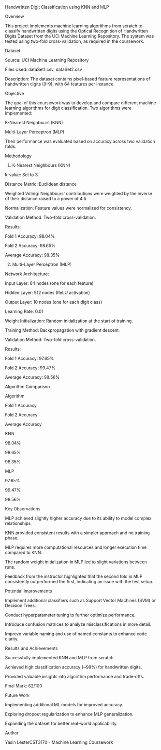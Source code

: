 Handwritten Digit Classification using KNN and MLP

Overview

This project implements machine learning algorithms from scratch to classify handwritten digits using the Optical Recognition of Handwritten Digits Dataset from the UCI Machine Learning Repository. The system was tested using two-fold cross-validation, as required in the coursework.

Dataset

Source: UCI Machine Learning Repository

Files Used: dataSet1.csv, dataSet2.csv

Description: The dataset contains pixel-based feature representations of handwritten digits (0-9), with 64 features per instance.

Objective

The goal of this coursework was to develop and compare different machine learning algorithms for digit classification. Two algorithms were implemented:

K-Nearest Neighbours (KNN)

Multi-Layer Perceptron (MLP)

Their performance was evaluated based on accuracy across two validation folds.

Methodology

1. K-Nearest Neighbours (KNN)

k-value: Set to 3

Distance Metric: Euclidean distance

Weighted Voting: Neighbours' contributions were weighted by the inverse of their distance raised to a power of 4.5.

Normalization: Feature values were normalized for consistency.

Validation Method: Two-fold cross-validation.

Results:

Fold 1 Accuracy: 98.04%

Fold 2 Accuracy: 98.65%

Average Accuracy: 98.35%

2. Multi-Layer Perceptron (MLP)

Network Architecture:

Input Layer: 64 nodes (one for each feature)

Hidden Layer: 512 nodes (ReLU activation)

Output Layer: 10 nodes (one for each digit class)

Learning Rate: 0.01

Weight Initialization: Random initialization at the start of training.

Training Method: Backpropagation with gradient descent.

Validation Method: Two-fold cross-validation.

Results:

Fold 1 Accuracy: 97.65%

Fold 2 Accuracy: 99.47%

Average Accuracy: 98.56%

Algorithm Comparison

Algorithm

Fold 1 Accuracy

Fold 2 Accuracy

Average Accuracy

KNN

98.04%

98.65%

98.35%

MLP

97.65%

99.47%

98.56%

Key Observations

MLP achieved slightly higher accuracy due to its ability to model complex relationships.

KNN provided consistent results with a simpler approach and no training phase.

MLP requires more computational resources and longer execution time compared to KNN.

The random weight initialization in MLP led to slight variations between runs.

Feedback from the instructor highlighted that the second fold in MLP consistently outperformed the first, indicating an issue with the test setup.

Potential Improvements

Implement additional classifiers such as Support Vector Machines (SVM) or Decision Trees.

Conduct hyperparameter tuning to further optimize performance.

Introduce confusion matrices to analyze misclassifications in more detail.

Improve variable naming and use of named constants to enhance code clarity.

Results and Achievements

Successfully implemented KNN and MLP from scratch.

Achieved high classification accuracy (~98%) for handwritten digits.

Provided valuable insights into algorithm performance and trade-offs.

Final Mark: 62/100

Future Work

Implementing additional ML models for improved accuracy.

Exploring dropout regularization to enhance MLP generalization.

Expanding the dataset for better real-world applicability.

Author

Yasin LesterCST3170 - Machine Learning Coursework
